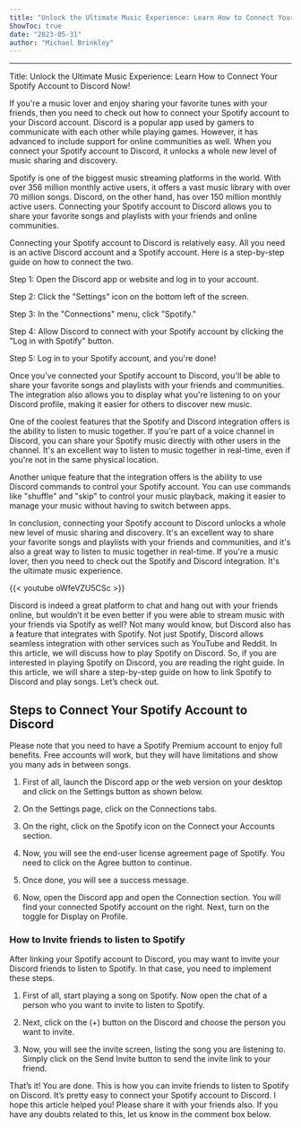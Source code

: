 ```yaml
---
title: "Unlock the Ultimate Music Experience: Learn How to Connect Your Spotify Account to Discord Now!"
ShowToc: true 
date: "2023-05-31"
author: "Michael Brinkley"
---
```

*****
Title: Unlock the Ultimate Music Experience: Learn How to Connect Your Spotify Account to Discord Now!

If you're a music lover and enjoy sharing your favorite tunes with your friends, then you need to check out how to connect your Spotify account to your Discord account. Discord is a popular app used by gamers to communicate with each other while playing games. However, it has advanced to include support for online communities as well. When you connect your Spotify account to Discord, it unlocks a whole new level of music sharing and discovery.

Spotify is one of the biggest music streaming platforms in the world. With over 356 million monthly active users, it offers a vast music library with over 70 million songs. Discord, on the other hand, has over 150 million monthly active users. Connecting your Spotify account to Discord allows you to share your favorite songs and playlists with your friends and online communities.

Connecting your Spotify account to Discord is relatively easy. All you need is an active Discord account and a Spotify account. Here is a step-by-step guide on how to connect the two.

Step 1: Open the Discord app or website and log in to your account.

Step 2: Click the "Settings" icon on the bottom left of the screen.

Step 3: In the "Connections" menu, click "Spotify."

Step 4: Allow Discord to connect with your Spotify account by clicking the "Log in with Spotify" button.

Step 5: Log in to your Spotify account, and you're done!

Once you've connected your Spotify account to Discord, you'll be able to share your favorite songs and playlists with your friends and communities. The integration also allows you to display what you're listening to on your Discord profile, making it easier for others to discover new music.

One of the coolest features that the Spotify and Discord integration offers is the ability to listen to music together. If you're part of a voice channel in Discord, you can share your Spotify music directly with other users in the channel. It's an excellent way to listen to music together in real-time, even if you're not in the same physical location.

Another unique feature that the integration offers is the ability to use Discord commands to control your Spotify account. You can use commands like "shuffle" and "skip" to control your music playback, making it easier to manage your music without having to switch between apps.

In conclusion, connecting your Spotify account to Discord unlocks a whole new level of music sharing and discovery. It's an excellent way to share your favorite songs and playlists with your friends and communities, and it's also a great way to listen to music together in real-time. If you're a music lover, then you need to check out the Spotify and Discord integration. It's the ultimate music experience.

{{< youtube oWfeVZU5CSc >}} 



Discord is indeed a great platform to chat and hang out with your friends online, but wouldn’t it be even better if you were able to stream music with your friends via Spotify as well?
Not many would know, but Discord also has a feature that integrates with Spotify. Not just Spotify, Discord allows seamless integration with other services such as YouTube and Reddit. In this article, we will discuss how to play Spotify on Discord.
So, if you are interested in playing Spotify on Discord, you are reading the right guide. In this article, we will share a step-by-step guide on how to link Spotify to Discord and play songs. Let’s check out.

 
## Steps to Connect Your Spotify Account to Discord


Please note that you need to have a Spotify Premium account to enjoy full benefits. Free accounts will work, but they will have limitations and show you many ads in between songs.
1. First of all, launch the Discord app or the web version on your desktop and click on the Settings button as shown below.

2. On the Settings page, click on the Connections tabs.

3. On the right, click on the Spotify icon on the Connect your Accounts section.

4. Now, you will see the end-user license agreement page of Spotify. You need to click on the Agree button to continue.

5. Once done, you will see a success message.
 
6. Now, open the Discord app and open the Connection section. You will find your connected Spotify account on the right. Next, turn on the toggle for Display on Profile.


 
### How to Invite friends to listen to Spotify


After linking your Spotify account to Discord, you may want to invite your Discord friends to listen to Spotify. In that case, you need to implement these steps.
1. First of all, start playing a song on Spotify. Now open the chat of a person who you want to invite to listen to Spotify.

2. Next, click on the (+) button on the Discord and choose the person you want to invite.

3. Now, you will see the invite screen, listing the song you are listening to. Simply click on the Send Invite button to send the invite link to your friend.

That’s it! You are done. This is how you can invite friends to listen to Spotify on Discord.
It’s pretty easy to connect your Spotify account to Discord. I hope this article helped you! Please share it with your friends also. If you have any doubts related to this, let us know in the comment box below.




